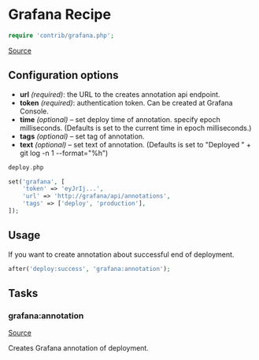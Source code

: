 <!-- DO NOT EDIT THIS FILE! -->
<!-- Instead edit contrib/grafana.php -->
<!-- Then run bin/docgen -->

# Grafana Recipe

```php
require 'contrib/grafana.php';
```

[Source](/contrib/grafana.php)




## Configuration options

- **url** *(required)*: the URL to the creates annotation api endpoint.
- **token** *(required)*: authentication token. Can be created at Grafana Console.
- **time** *(optional)* – set deploy time of annotation. specify epoch milliseconds. (Defaults is set to the current time in epoch milliseconds.)
- **tags** *(optional)* – set tag of annotation.
- **text** *(optional)* – set text of annotation. (Defaults is set to "Deployed " + git log -n 1 --format="%h")

```php
deploy.php

set('grafana', [
    'token' => 'eyJrIj...',
    'url' => 'http://grafana/api/annotations',
    'tags' => ['deploy', 'production'],
]);

```

## Usage

If you want to create annotation about successful end of deployment.

```php
after('deploy:success', 'grafana:annotation');
```




## Tasks

### grafana:annotation
[Source](https://github.com/deployphp/deployer/blob/master/contrib/grafana.php#L38)

Creates Grafana annotation of deployment.




